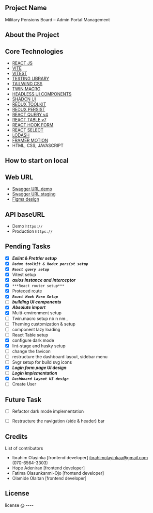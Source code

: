 ## Project Name
Military Pensions Board – Admin Portal Management

## About the Project

## Core Technologies

- [REACT JS](https://react.dev/learn)
- [VITE](https://vitejs.dev/)
- [VITEST](https://vitest.dev/)
- [TESTING LIBRARY](https://testing-library.com/)
- [TAILWIND CSS](https://tailwindcss.com/)
- [TWIN MACRO](https://github.com/ben-rogerson/twin.macro#readme)
- [HEADLESS UI COMPONENTS](https://headlessui.com/)
- [SHADCN UI](https://ui.shadcn.com/docs)
- [REDUX TOOLKIT](https://redux-toolkit.js.org/)
- [REDUX PERSIST](https://github.com/rt2zz/redux-persist)
- [REACT QUERY v4](https://tanstack.com/query/v4/docs/overview)
- [REACT TABLE v7](https://react-table-v7.tanstack.com/)
- [REACT HOOK FORM](https://www.react-hook-form.com/)
- [REACT SELECT](https://web.archive.org/web/20230427145507/https://react-select.com/home)
- [LODASH](https://lodash.com/)
- [FRAMER MOTION](https://www.framer.com/motion/introduction/)
- HTML, CSS, JAVASCRIPT

## How to start on local

## Web URL
- [Swagger URL demo]()
- [Swagger URL staging](https://mpb-admin-api.azurewebsites.net/swagger-ui/index.html)
- [Figma design](https://www.figma.com/file/5fBxAJe5cqnrq1o2KOEjja/e-Pension-Web-Portal(MPB)?type=design&node-id=2-2&mode=design)

## API baseURL
- Demo `https://`
- Production `https://`

## Pending Tasks
- [X] ***Eslint & Prettier setup***
- [X] ___`Redux toolkit & Redux persist setup`___
- [X] ___`React query setup`___
- [X] Vitest setup
- [X] ***axios instance and interceptor***
- [X] `***React router setup***`
- [X] Proteced route
- [X] ***`React Hook Form Setup`***
- [ ] ***building UI components***
- [X] ***Absolute import***
- [X] Multi-environment setup
- [ ] Twin.macro setup  nb n nm ,    
- [ ] Theming customization & setup
- [ ] component lazy loading
- [ ] React Table setup
- [X] configure dark mode
- [X] lint-stage and husky setup
- [ ] change the favicon
- [ ] restructure the dashboard layout, sidebar menu
- [ ] Svgr setup for build svg icons
- [X] ***Login form page UI design***
- [ ] ***Login implementation***
- [X] ***`Dashboard Layout UI design`***
- [ ] Create User

## Future Task
- [ ] Refactor dark mode implementation
- [ ] Restructure the navigation (side & header) bar


## Credits
List of contributors

- Ibrahim Olayinka [frontend developer] <ibrahimolayinkaa@gmail.com> (070-6564-3303)
- Hope Adeniran [frontend developer]
- Fatima Olasunkanmi-Ojo [frontend developer]
- Olamide Olaitan [frontend developer]

## License

license @ ----